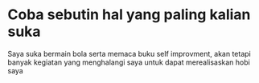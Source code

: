# Coba sebutin hal yang paling kalian suka
Saya suka bermain bola serta memaca buku self improvment, akan tetapi banyak kegiatan yang menghalangi saya untuk dapat merealisaskan hobi saya
